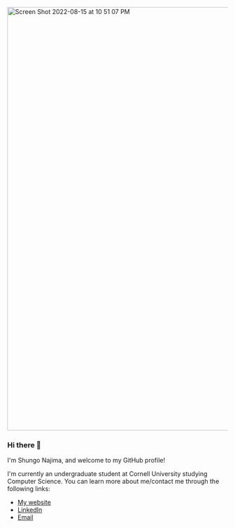 <a href="https://shungonajima.com/" target="_blank"><img width="965" alt="Screen Shot 2022-08-15 at 10 51 07 PM" src="https://user-images.githubusercontent.com/8536346/184807305-002b40db-9880-487a-9d12-c0eb87139bc6.png"></a>


### Hi there 👋

I'm Shungo Najima, and welcome to my GitHub profile!

I'm currently an undergraduate student at Cornell University studying Computer Science. You can learn more about me/contact me through the following links:

- [My website](https://shungonajima.com/)
- [LinkedIn](https://www.linkedin.com/in/snajima/)
- [Email](mailto:sn685@cornell.edu)

<!--
**snajima/snajima** is a ✨ _special_ ✨ repository because its `README.md` (this file) appears on your GitHub profile.

Here are some ideas to get you started:

- 🔭 I’m currently working on ...
- 🌱 I’m currently learning ...
- 👯 I’m looking to collaborate on ...
- 🤔 I’m looking for help with ...
- 💬 Ask me about ...
- 📫 How to reach me: ...
- 😄 Pronouns: ...
- ⚡ Fun fact: ...
-->
